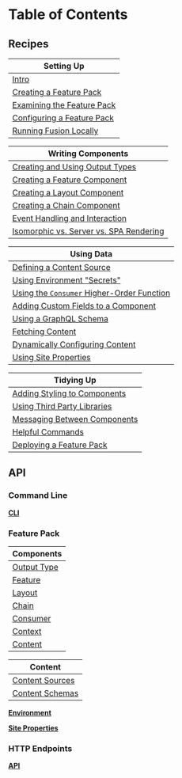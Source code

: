 # Table of Contents

## Recipes

| Setting Up |
|---|
| [Intro](./recipes/intro.md) |
| [Creating a Feature Pack](./recipes/creating-feature-pack.md) |
| [Examining the Feature Pack](./recipes/examining-feature-pack.md) |
| [Configuring a Feature Pack](./recipes/configuring-feature-pack.md) |
| [Running Fusion Locally](./recipes/running-fusion-locally.md) |

| Writing Components |
|---|
| [Creating and Using Output Types](./recipes/creating-using-output-types.md) |
| [Creating a Feature Component](./recipes/creating-feature-component.md) |
| [Creating a Layout Component](./recipes/creating-layout-component.md) |
| [Creating a Chain Component](./recipes/creating-chain-component.md) |
| [Event Handling and Interaction](./recipes/event-handling-interaction.md) |
| [Isomorphic vs. Server vs. SPA Rendering](./recipes/isomorphic-server-spa-rendering.md) |

| Using Data |
|---|
| [Defining a Content Source](./recipes/defining-content-source.md) |
| [Using Environment "Secrets"](./recipes/using-environment-secrets.md) |
| [Using the `Consumer` Higher-Order Function](./recipes/using-consumer-function.md) |
| [Adding Custom Fields to a Component](./recipes/adding-custom-fields.md) |
| [Using a GraphQL Schema](./recipes/using-graphql-schema.md) |
| [Fetching Content](./recipes/fetching-content.md) |
| [Dynamically Configuring Content](./recipes/dynamically-configuring-content.md) |
| [Using Site Properties](./recipes/using-site-properties.md) |

| Tidying Up |
|---|
| [Adding Styling to Components](./recipes/adding-styling.md) |
| [Using Third Party Libraries](./recipes/using-third-party-libraries.md) |
| [Messaging Between Components](./recipes/messaging-between-components.md) |
| [Helpful Commands](./recipes/helpful-commands.md) |
| [Deploying a Feature Pack](./recipes/deploying-feature-pack.md) |

## API

### Command Line

**[CLI](./api/cli.md)**

### Feature Pack

| Components |
|---|
| [Output Type](./api/feature-pack/components/output-type.md) |
| [Feature](./api/feature-pack/components/feature.md) |
| [Layout](./api/feature-pack/components/layout.md) |
| [Chain](./api/feature-pack/components/chain.md) |
| [Consumer](./api/feature-pack/components/consumer.md) |
| [Context](./api/feature-pack/components/context.md) |
| [Content](./api/feature-pack/components/content.md) |

| Content |
|---|
| [Content Sources](./api/feature-pack/content/source.md) |
| [Content Schemas](./api/feature-pack/content/schema.md) |

**[Environment](./api/feature-pack/environment.md)**

**[Site Properties](./api/feature-pack/properties.md)**

### HTTP Endpoints

**[API](./api/http/API.md)**
